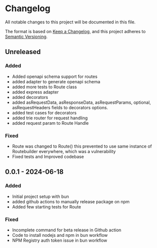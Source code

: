 # Changelog

All notable changes to this project will be documented in this file.

The format is based on [Keep a Changelog](https://keepachangelog.com/en/1.0.0/), and this project adheres to
[Semantic Versioning](https://semver.org/spec/v2.0.0.html).

## Unreleased

### Added

- Added openapi schema support for routes
- added adapter to generate openapi schema
- added more tests to Route class
- added express adapter
- added decorators
- added asRequestData, asResponseData, asRequestParams, optional, asRequestHeaders fields to decorators options.
- added test cases for decorators
- added trie router for request handling 
- added request param to Route Handle

### Fixed

- Route was changed to Route() this prevented to use same instance of Routebuilder everywhere, which was a vulnerability
- Fixed tests and Improved codebase

## 0.0.1 - 2024-06-18

### Added

- Initial project setup with bun
- added github actions to manually release package on npm
- Added few starting tests for Route

### Fixed

- Incomplete command for beta release in Github action
- Code to install nodejs and npm in bun workflow
- NPM Registry auth token issue in bun workflow
